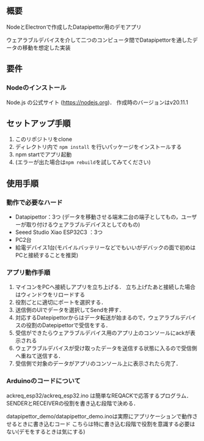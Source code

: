 ## 概要
NodeとElectronで作成したDatapipettor用のデモアプリ

ウェアラブルデバイスを介して二つのコンピュータ間でDatapipettorを通したデータの移動を想定した実装
## 要件
### Nodeのインストール
Node.js の公式サイト (https://nodejs.org)． 作成時のバージョンはv20.11.1

## セットアップ手順
1. このリポジトリをclone
2. ディレクトリ内で ```npm install``` を行いパッケージをインストールする
3. npm startでアプリ起動
4. (エラーが出た場合は```npm rebuild```を試してみてください)

## 使用手順

### 動作で必要なハード
- Datapipettor：3つ (データを移動させる端末二台の端子としてもの，ユーザーが取り付けるウェアラブルデバイスとしてのもの)
- Seeed Studio Xiao ESP32C3 ：3つ
- PC2台
- 給電デバイス1台(モバイルバッテリーなどでもいいがデバックの面で初めはPCと接続することを推奨)

### アプリ動作手順
1. マイコンをPCへ接続しアプリを立ち上げる． 立ち上げたあと接続した場合はウィンドウをリロードする
2. 役割ごとに適切にポートを選択する． 
3. 送信側のUIでデータを選択してSendを押す．
4. 対応するDatepipettorからはデータ転送が始まるので，ウェアラブルデバイスの役割のDatepipettorで受信をする．
5. 受信ができたらウェアラブルデバイス用のアプリ上のコンソールにackが表示される
6. ウェアラブルデバイスが受け取ったデータを送信する状態に入るので受信側へ重ねて送信する．
7. 受信側で対象のデータがアプリのコンソール上に表示されたら完了．

### Arduinoのコードについて
ackreq_esp32/ackreq_esp32.ino は簡単なREQACKで応答するプログラム．
SENDERとRECEIVERの役割を書き込む段階で決める．

datapipettor_demo/datapipettor_demo.inoは実際にアプリケーションで動作させるときに書き込むコード
こちらは特に書き込む段階で役割を意識する必要はない(デモをするときは気にする)

